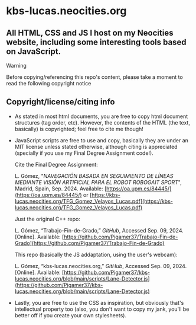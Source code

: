 # kbs-lucas.neocities.org
## All HTML, CSS and JS I host on my Neocities website, including some interesting tools based on JavaScript.

> [!WARNING]
> Before copying/referencing this repo's content, please take a moment to read the following copyright notice

## Copyright/license/citing info
- As stated in most html documents, you are free to copy html document structures (tag order, etc). However, the contents of the HTML (the text, basically) is copyrighted; feel free to cite me though!
- JavaScript scripts are free to use and copy, basically they are under an MIT license unless stated otherwise, although citing is appreciated (specially if you use my Final Degree Assignment code!).

  Cite the Final Degree Assignment:
  
  L. Gómez, "*NAVEGACIÓN BASADA EN SEGUIMIENTO DE LÍNEAS MEDIANTE VISIÓN ARTIFICIAL PARA EL ROBOT ROBOGAIT SPORT*", Madrid, Spain, Sep. 2024. Available: [https://oa.upm.es/84445/](https://oa.upm.es/84445/) or [https://kbs-lucas.neocities.org/TFG_Gomez_Velayos_Lucas.pdf](https://kbs-lucas.neocities.org/TFG_Gomez_Velayos_Lucas.pdf)
  
  Just the original C++ repo:
  
  L. Gómez, “Trabajo-Fin-de-Grado,” *GitHub*, Accessed Sep. 09, 2024. [Online]. Available: [https://github.com/Pigamer37/Trabajo-Fin-de-Grado](https://github.com/Pigamer37/Trabajo-Fin-de-Grado)
  
  This repo (basically the JS addaptation, using the user's webcam):
  
  L. Gómez, “kbs-lucas.neocities.org,” *GitHub*, Accessed Sep. 09, 2024. [Online]. Available: [https://github.com/Pigamer37/kbs-lucas.neocities.org/blob/main/scripts/Lane-Detector.js](https://github.com/Pigamer37/kbs-lucas.neocities.org/blob/main/scripts/Lane-Detector.js)
- Lastly, you are free to use the CSS as inspiration, but obviously that's intellectual property too (also, you don't want to copy my jank, you'll be better off if you create your own stylesheets).
